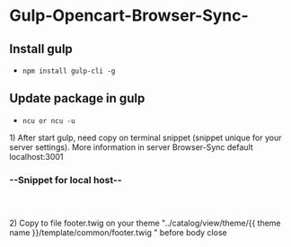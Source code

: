 # Gulp-Opencart-Browser-Sync-

## Install gulp

* <code>npm install gulp-cli -g</code>

## Update package in gulp

* <code>ncu or ncu -u</code>


<p>1) After start gulp, need copy on terminal snippet (snippet unique for your server settings). More information in server Browser-Sync default localhost:3001
</p>

### --Snippet for local host--
<p>
<code>
<script id="__bs_script__">//<![CDATA[
    document.write("<script async src='http://HOST:3000/browser-sync/browser-sync-client.js?v=2.23.6'><\/script>".replace("HOST", location.hostname));
//]]></script>
</code> 
 </p>
  

<p>2) Copy to file footer.twig  on your theme  "../catalog/view/theme/{{ theme name }}/template/common/footer.twig " before body close</p>
